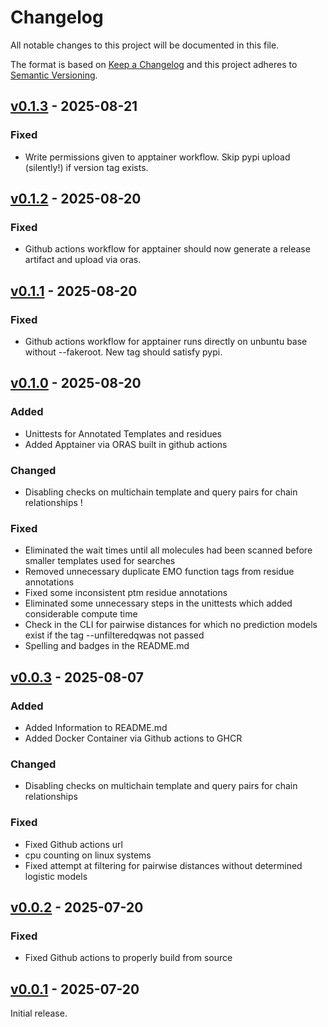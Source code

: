 # Changelog
All notable changes to this project will be documented in this file.

The format is based on [Keep a Changelog](http://keepachangelog.com/en/1.0.0/)
and this project adheres to [Semantic Versioning](http://semver.org/spec/v2.0.0.html).


## [v0.1.3] - 2025-08-21
[v0.1.3]: https://github.com/rayhackett/enzymm/compare/v0.1.2..v0.1.3

### Fixed
- Write permissions given to apptainer workflow. Skip pypi upload (silently!) if version tag exists.

## [v0.1.2] - 2025-08-20
[v0.1.2]: https://github.com/rayhackett/enzymm/compare/1094cde..v0.1.2

### Fixed
- Github actions workflow for apptainer should now generate a release artifact and upload via oras.

## [v0.1.1] - 2025-08-20
[v0.1.1]: https://github.com/rayhackett/enzymm/compare/26de8cc..1094cde

### Fixed
- Github actions workflow for apptainer runs directly on unbuntu base without --fakeroot. New tag should satisfy pypi.

## [v0.1.0] - 2025-08-20
[v0.1.0]: https://github.com/rayhackett/enzymm/compare/603a1bd..26de8cc

### Added
- Unittests for Annotated Templates and residues
- Added Apptainer via ORAS built in github actions

### Changed
- Disabling checks on multichain template and query pairs for chain relationships !

### Fixed
- Eliminated the wait times until all molecules had been scanned before smaller templates used for searches
- Removed unnecessary duplicate EMO function tags from residue annotations
- Fixed some inconsistent ptm residue annotations
- Eliminated some unnecessary steps in the unittests which added considerable compute time
- Check in the CLI for pairwise distances for which no prediction models exist if the tag --unfilteredqwas not passed
- Spelling and badges in the README.md

## [v0.0.3] - 2025-08-07
[v0.0.3]: https://github.com/rayhackett/enzymm/compare/6dad6cd..603a1bd

### Added
- Added Information to README.md
- Added Docker Container via Github actions to GHCR

### Changed
- Disabling checks on multichain template and query pairs for chain relationships

### Fixed
- Fixed Github actions url
- cpu counting on linux systems
- Fixed attempt at filtering for pairwise distances without determined logistic models

## [v0.0.2] - 2025-07-20
[v0.0.2]: https://github.com/rayhackett/enzymm/compare/ea71726..6dad6cd

### Fixed
- Fixed Github actions to properly build from source

## [v0.0.1] - 2025-07-20
[v0.0.1]: https://github.com/RayHackett/enzymm/tree/ea7172665215e5073f70b27ce2aa07a49b72eb48

Initial release.